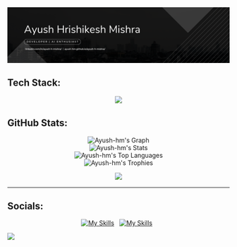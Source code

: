 <img src="Github Banner.png"/>

## Tech Stack:
<p align="center">
  <a href="https://skillicons.dev">
    <img src="https://skillicons.dev/icons?i=java,py,js,r,html,css,nodejs,express,react,nextjs,postman,tailwind,figma,tensorflow,bitbucket,mysql,mongodb,opencv,vscode" />
  </a>
</p>


## GitHub Stats: 
<div style: align="center">

![Ayush-hm's Graph](http://github-profile-summary-cards.vercel.app/api/cards/profile-details?username=Ayush-hm&theme=midnight_purple) <br/>
![Ayush-hm's Stats](https://github-readme-stats.vercel.app/api?username=Ayush-hm&theme=midnight-purple&show_icons=true&hide_border=true&count_private=true) <br/>
![Ayush-hm's Top Languages](https://github-readme-stats.vercel.app/api/top-langs/?username=Ayush-hm&theme=midnight-purple&show_icons=true&hide_border=true&layout=compact)<br/>
![Ayush-hm's Trophies](https://github-profile-trophy.vercel.app/?username=Ayush-hm&row=1&theme=darkhub&no-frame=true)

  
</div>

<div align="center">

  ![](https://quotes-github-readme.vercel.app/api?type=horizontal&theme=radical&no-frame=true)
</div>

---
## Socials:
<div align="center"> 
  
<a href="https://www.linkedin.com/in/ayush-h-mishra/">![My Skills](https://skillicons.dev/icons?i=linkedin)</a> &nbsp;
<a href="https://twitter.com/AyushHrishikesh">![My Skills](https://skillicons.dev/icons?i=twitter)</a> &nbsp;

</div>

[![](https://visitcount.itsvg.in/api?id=Ayush-hm&icon=0&color=0)](https://visitcount.itsvg.in)

